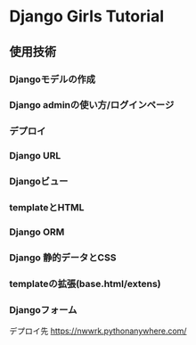 # Django Girls Tutorial

## 使用技術
### Djangoモデルの作成
### Django adminの使い方/ログインページ
### デプロイ
### Django URL
### Djangoビュー
### templateとHTML
### Django ORM
### Django 静的データとCSS
### templateの拡張(base.html/extens)
### Djangoフォーム

デプロイ先
https://nwwrk.pythonanywhere.com/
